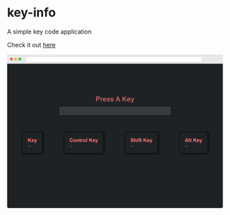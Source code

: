 # key-info
A simple key code application

Check it out [here](https://pranavbaburaj.github.io/key-info/)

![Screen Capture](https://raw.githubusercontent.com/pranavbaburaj/key-info/main/screely-1615789210896.png)
